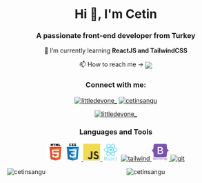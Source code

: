 <h1 align="center">Hi 👋, I'm Cetin</h1>
<h3 align="center">A passionate front-end developer from Turkey</h3>

<p align='center'> 🌱 I’m currently learning <b>ReactJS and TailwindCSS</b> </p>

<p align='center'> 📫 How to reach me ->   <a href='sangucetin@gmail.com'><img align='center' src='https://img.shields.io/badge/Gmail-D14836?style=for-the-badge&logo=gmail&logoColor=white' /></a> </p>

<h3 align="center">Connect with me:</h3>
<p align="center">
<a href="https://twitter.com/littledevone_" target="blank"><img align="center" src="https://raw.githubusercontent.com/rahuldkjain/github-profile-readme-generator/master/src/images/icons/Social/twitter.svg" alt="littledevone_" height="30" width="40" /></a>
<a href="https://linkedin.com/in/cetinsangu" target="blank"><img align="center" src="https://raw.githubusercontent.com/rahuldkjain/github-profile-readme-generator/master/src/images/icons/Social/linked-in-alt.svg" alt="cetinsangu" height="30" width="40" /></a>
  
<p align="center"> <a href="https://twitter.com/littledevone_" target="blank"><img src="https://img.shields.io/twitter/follow/littledevone_?logo=twitter&style=for-the-badge" alt="littledevone_" /></a> </p>
</p>

<h3 align="center">Languages and Tools</h3>
<p align="center"><a href="https://www.w3.org/html/" target="_blank" rel="noreferrer"> <img src="https://raw.githubusercontent.com/devicons/devicon/master/icons/html5/html5-original-wordmark.svg" alt="html5" width="40" height="40"/></a><a href="https://www.w3schools.com/css/" target="_blank" rel="noreferrer"><img src="https://raw.githubusercontent.com/devicons/devicon/master/icons/css3/css3-original-wordmark.svg" alt="css3" width="40" height="40"/></a><a href="https://developer.mozilla.org/en-US/docs/Web/JavaScript" target="_blank" rel="noreferrer"> <img src="https://raw.githubusercontent.com/devicons/devicon/master/icons/javascript/javascript-original.svg" alt="javascript" width="40" height="40"/></a><a href="https://reactjs.org/" target="_blank" rel="noreferrer"> <img src="https://raw.githubusercontent.com/devicons/devicon/master/icons/react/react-original-wordmark.svg" alt="react" width="40" height="40"/></a>  <a href="https://tailwindcss.com/" target="_blank" rel="noreferrer"> <img src="https://www.vectorlogo.zone/logos/tailwindcss/tailwindcss-icon.svg" alt="tailwind" width="40" height="40"/> </a><a href="https://getbootstrap.com" target="_blank" rel="noreferrer"> <img src="https://raw.githubusercontent.com/devicons/devicon/master/icons/bootstrap/bootstrap-plain-wordmark.svg" alt="bootstrap" width="40" height="40"/> </a> <a href="https://git-scm.com/" target="_blank" rel="noreferrer"> <img src="https://www.vectorlogo.zone/logos/git-scm/git-scm-icon.svg" alt="git" width="40" height="40"/> </a></p>
  
  

<p><img width='45%' align="left" src="https://github-readme-stats.vercel.app/api/top-langs?username=cetinsangu&show_icons=true&theme=radical&locale=en&layout=compact" alt="cetinsangu" /></p>

<p>&nbsp;<img width='45%' align="right" src="https://github-readme-stats.vercel.app/api?username=cetinsangu&show_icons=true&hide=contribs,prs&theme=radical&locale=en" alt="cetinsangu" /></p>

